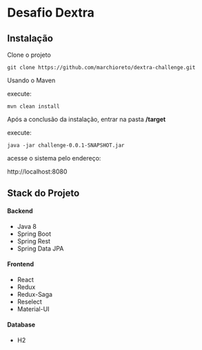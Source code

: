 # Desafio Dextra

## Instalação

Clone o projeto
```
git clone https://github.com/marchioreto/dextra-challenge.git
```

Usando o Maven

execute:
```
mvn clean install
```
Após a conclusão da instalação, entrar na pasta **/target**

execute:
```
java -jar challenge-0.0.1-SNAPSHOT.jar
```
acesse o sistema pelo endereço:

http://localhost:8080

## Stack do Projeto
#### Backend

- Java 8
- Spring Boot
- Spring Rest
- Spring Data JPA

#### Frontend

- React
- Redux
- Redux-Saga
- Reselect
- Material-UI

#### Database
- H2







